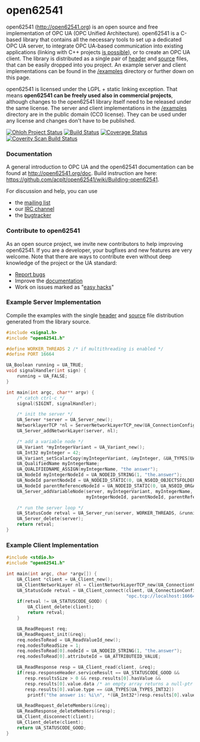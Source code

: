 open62541
=========

open62541 (http://open62541.org) is an open source and free implementation of OPC UA (OPC Unified Architecture). open62541 is a C-based library that contains all the necessary tools to set up a dedicated OPC UA server, to integrate OPC UA-based communication into existing applications (linking with C++ projects [is possible](examples/server.cpp)), or to create an OPC UA client. The library is distributed as a single pair of [header](http://open62541.org/open62541.h) and [source](http://open62541.org/open62541.c) files, that can be easily dropped into you project. An example server and client implementations can be found in the [/examples](examples/) directory or further down on this page.

open62541 is licensed under the LGPL + static linking exception. That means **open62541 can be freely used also in commercial projects**, although changes to the open62541 library itself need to be released under the same license. The server and client implementations in the [/examples](examples/) directory are in the public domain (CC0 license). They can be used under any license and changes don't have to be published.

[![Ohloh Project Status](https://www.ohloh.net/p/open62541/widgets/project_thin_badge.gif)](https://www.ohloh.net/p/open62541)
[![Build Status](https://travis-ci.org/acplt/open62541.png?branch=master)](https://travis-ci.org/acplt/open62541)
[![Coverage Status](https://coveralls.io/repos/acplt/open62541/badge.png?branch=master)](https://coveralls.io/r/acplt/open62541?branch=master)
[![Coverity Scan Build Status](https://scan.coverity.com/projects/1864/badge.svg)](https://scan.coverity.com/projects/1864)

### Documentation
A general introduction to OPC UA and the open62541 documentation can be found at http://open62541.org/doc.
Build instruction are here: https://github.com/acplt/open62541/wiki/Building-open62541.

For discussion and help, you can use
- the [mailing list](https://groups.google.com/d/forum/open62541)
- our [IRC channel](http://webchat.freenode.net/?channels=%23open62541)
- the [bugtracker](https://github.com/acplt/open62541/issues)

### Contribute to open62541
As an open source project, we invite new contributors to help improving open62541. If you are a developer, your bugfixes and new features are very welcome. Note that there are ways to contribute even without deep knowledge of the project or the UA standard:
- [Report bugs](https://github.com/acplt/open62541/issues)
- Improve the [documentation](http://open62541.org/doc)
- Work on issues marked as "[easy hacks](https://github.com/acplt/open62541/labels/easy%20hack)"

### Example Server Implementation
Compile the examples with the single [header](http://open62541.org/open62541.h) and [source](http://open62541.org/open62541.c) file distribution generated from the library source.
```c
#include <signal.h>
#include "open62541.h"

#define WORKER_THREADS 2 /* if multithreading is enabled */
#define PORT 16664

UA_Boolean running = UA_TRUE;
void signalHandler(int sign) {
	running = UA_FALSE;
}

int main(int argc, char** argv) {
    /* catch ctrl-c */
	signal(SIGINT, signalHandler);

    /* init the server */
	UA_Server *server = UA_Server_new();
    NetworklayerTCP *nl = ServerNetworkLayerTCP_new(UA_ConnectionConfig_standard, PORT);
    UA_Server_addNetworkLayer(server, nl);

    /* add a variable node */
    UA_Variant *myIntegerVariant = UA_Variant_new();
    UA_Int32 myInteger = 42;
    UA_Variant_setScalarCopy(myIntegerVariant, &myInteger, &UA_TYPES[UA_TYPES_INT32]);
    UA_QualifiedName myIntegerName;
    UA_QUALIFIEDNAME_ASSIGN(myIntegerName, "the answer");
    UA_NodeId myIntegerNodeId = UA_NODEID_STRING(1, "the.answer");
    UA_NodeId parentNodeId = UA_NODEID_STATIC(0, UA_NS0ID_OBJECTSFOLDER);
    UA_NodeId parentReferenceNodeId = UA_NODEID_STATIC(0, UA_NS0ID_ORGANIZES);
    UA_Server_addVariableNode(server, myIntegerVariant, myIntegerName,
                              myIntegerNodeId, parentNodeId, parentReferenceNodeId);

    /* run the server loop */
    UA_StatusCode retval = UA_Server_run(server, WORKER_THREADS, &running);
	UA_Server_delete(server);
	return retval;
}
```

### Example Client Implementation
```c
#include <stdio.h>
#include "open62541.h"

int main(int argc, char *argv[]) {
	UA_Client *client = UA_Client_new();
	UA_ClientNetworkLayer nl = ClientNetworkLayerTCP_new(UA_ConnectionConfig_standard);
    UA_StatusCode retval = UA_Client_connect(client, UA_ConnectionConfig_standard, nl,
                                             "opc.tcp://localhost:16664");
	if(retval != UA_STATUSCODE_GOOD) {
        UA_Client_delete(client);
    	return retval;
    }

    UA_ReadRequest req;
    UA_ReadRequest_init(&req);
    req.nodesToRead = UA_ReadValueId_new();
    req.nodesToReadSize = 1;
    req.nodesToRead[0].nodeId = UA_NODEID_STRING(1, "the.answer");
    req.nodesToRead[0].attributeId = UA_ATTRIBUTEID_VALUE;

    UA_ReadResponse resp = UA_Client_read(client, &req);
    if(resp.responseHeader.serviceResult == UA_STATUSCODE_GOOD &&
       resp.resultsSize > 0 && resp.results[0].hasValue &&
       resp.results[0].value.data /* an empty array returns a null-ptr */ &&
       resp.results[0].value.type == &UA_TYPES[UA_TYPES_INT32])
        printf("the answer is: %i\n", *(UA_Int32*)resp.results[0].value.data);

    UA_ReadRequest_deleteMembers(&req);
    UA_ReadResponse_deleteMembers(&resp);
    UA_Client_disconnect(client);
    UA_Client_delete(client);
    return UA_STATUSCODE_GOOD;
}
```
